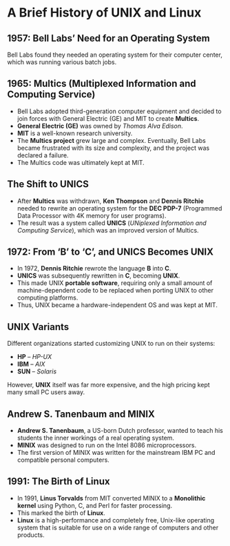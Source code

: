 # A Brief History of UNIX and Linux

## 1957: Bell Labs’ Need for an Operating System
Bell Labs found they needed an operating system for their computer center, which was running various batch jobs.

## 1965: Multics (Multiplexed Information and Computing Service)
- Bell Labs adopted third-generation computer equipment and decided to join forces with General Electric (GE) and MIT to create **Multics**.  
- **General Electric (GE)** was owned by *Thomas Alva Edison*.  
- **MIT** is a well-known research university.  
- The **Multics project** grew large and complex. Eventually, Bell Labs became frustrated with its size and complexity, and the project was declared a failure.  
- The Multics code was ultimately kept at MIT.

## The Shift to UNICS
- After **Multics** was withdrawn, **Ken Thompson** and **Dennis Ritchie** needed to rewrite an operating system for the **DEC PDP-7** (Programmed Data Processor with 4K memory for user programs).  
- The result was a system called **UNICS** (*UNiplexed Information and Computing Service*), which was an improved version of Multics.

## 1972: From ‘B’ to ‘C’, and UNICS Becomes UNIX
- In 1972, **Dennis Ritchie** rewrote the language **B** into **C**.  
- **UNICS** was subsequently rewritten in **C**, becoming **UNIX**.  
- This made UNIX **portable software**, requiring only a small amount of machine-dependent code to be replaced when porting UNIX to other computing platforms.  
- Thus, UNIX became a hardware-independent OS and was kept at MIT.

## UNIX Variants
Different organizations started customizing UNIX to run on their systems:
- **HP** – *HP-UX*  
- **IBM** – *AIX*  
- **SUN** – *Solaris*  

However, **UNIX** itself was far more expensive, and the high pricing kept many small PC users away.

## Andrew S. Tanenbaum and MINIX
- **Andrew S. Tanenbaum**, a US-born Dutch professor, wanted to teach his students the inner workings of a real operating system.  
- **MINIX** was designed to run on the Intel 8086 microprocessors.  
- The first version of MINIX was written for the mainstream IBM PC and compatible personal computers.

## 1991: The Birth of Linux
- In 1991, **Linus Torvalds** from MIT converted MINIX to a **Monolithic kernel** using Python, C, and Perl for faster processing.  
- This marked the birth of **Linux**.  
- **Linux** is a high-performance and completely free, Unix-like operating system that is suitable for use on a wide range of computers and other products.
